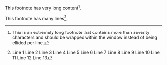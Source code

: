 This footnote has very long content[^long].

[^long]: This is an extremely long footnote that contains more than seventy characters and should be wrapped within the window instead of being ellided per line.

This footnote has many lines[^many].

[^many]: Line 1
  Line 2
  Line 3
  Line 4
  Line 5
  Line 6
  Line 7
  Line 8
  Line 9
  Line 10
  Line 11
  Line 12
  Line 13

